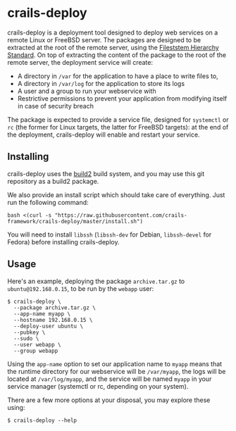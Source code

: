 # crails-deploy

crails-deploy is a deployment tool designed to deploy web services on a remote Linux or FreeBSD server. The packages
are designed to be extracted at the root of the remote server, using the [Fileststem Hierarchy Standard](https://en.wikipedia.org/wiki/Filesystem_Hierarchy_Standard). On top
of extracting the content of the package to the root of the remote server, the deployment service will create:

* A directory in `/var` for the application to have a place to write files to,
* A directory in `/var/log` for the application to store its logs
* A user and a group to run your webservice with
* Restrictive permissions to prevent your application from modifying itself in case of security breach

The package is expected to provide a service file, designed for `systemctl` or `rc` (the former for Linux targets, the latter for FreeBSD targets):
at the end of the deployment, crails-deploy will enable and restart your service.

## Installing

crails-deploy uses the [build2](https://www.build2.org/) build system, and you may use this git repository as a build2 package.

We also provide an install script which should take care of everything. Just run the following command:

```
bash <(curl -s "https://raw.githubusercontent.com/crails-framework/crails-deploy/master/install.sh")
```

You will need to install `libssh` (`libssh-dev` for Debian, `libssh-devel` for Fedora) before installing crails-deploy.

## Usage

Here's an example, deploying the package `archive.tar.gz` to `ubuntu@192.168.0.15`, to be run by the `webapp` user:

```
$ crails-deploy \
  --package archive.tar.gz \
  --app-name myapp \
  --hostname 192.168.0.15 \
  --deploy-user ubuntu \
  --pubkey \
  --sudo \
  --user webapp \
  --group webapp
```

Using the `app-name` option to set our application name to `myapp` means that the runtime directory for our webservice will be `/var/myapp`, the logs
will be located at `/var/log/myapp`, and the service will be named `myapp` in your service manager (systemctl or rc, depending on your system).

There are a few more options at your disposal, you may explore these using:

```
$ crails-deploy --help
```
